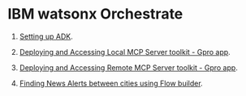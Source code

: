 # IBM watsonx Orchestrate

1.  <a href="./001-setting-up-adk">Setting up ADK</a>.

2.  <a href="./002-mcp-gpro-app-local">Deploying and Accessing Local MCP Server toolkit - Gpro app</a>.

3.  <a href="./003-mcp-gpro-app-remote">Deploying and Accessing Remote MCP Server toolkit - Gpro app</a>.

4.  <a href="./020-flow">Finding News Alerts between cities using Flow builder</a>.
